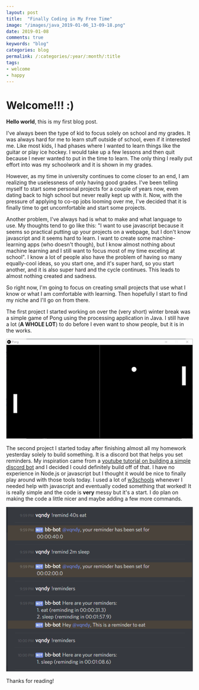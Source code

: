 ```yaml
---
layout: post
title:  "Finally Coding in My Free Time"
image: "/images/java_2019-01-06_13-09-18.png"
date: 2019-01-08
comments: true
keywords: "blog"
categories: blog
permalink: /:categories/:year/:month/:title
tags:
- welcome
- happy
---
```



# Welcome!!! :)

**Hello world**, this is my first blog post.

I've always been the type of kid to focus solely on school and my grades. It was always hard for me to learn stuff outside of school, even if it interested me. Like most kids, I had phases where I wanted to learn things like the guitar or play ice hockey. I would take up a few lessons and then quit because I never wanted to put in the time to learn. The only thing I really put effort into was my schoolwork and it is shown in my grades.

However, as my time in university continues to come closer to an end, I am realizing the uselessness of only having good grades. I've been telling myself to start some personal projects for a couple of years now, even dating back to high school but never really kept up with it. Now, with the pressure of applying to co-op jobs looming over me, I've decided that it is finally time to get uncomfortable and start some projects.

Another problem, I've always had is what to make and what language to use. My thoughts tend to go like this: "I want to use javascript because it seems so practical putting up your projects on a webpage, but I don't know javascript and it seems hard to learn. I want to create some machine-learning apps (who doesn't though), but I know almost nothing about machine learning and I still want to focus most of my time exceling at school". I know a lot of people also have the problem of having so many equally-cool ideas, so you start one, and it's super hard, so you start another, and it is also super hard and the cycle continues. This leads to almost nothing created and sadness.

So right now, I'm going to focus on creating small projects that use what I know or what I am comfortable with learning. Then hopefully I start to find my niche and I'll go on from there.

The first project I started working on over the (very short) winter break was a simple game of Pong using the processing application in Java. I still have a lot (**A WHOLE LOT**) to do before I even want to show people, but it is in the works.

![Pong](/assets/java_2019-01-06_13-09-18.png)


The second project I started today after finishing almost all my homework yesterday solely to build something. It is a discord bot that helps you set reminders. My inspiration came from a [youtube tutorial on building a simple discord bot](https://www.youtube.com/watch?feature=youtu.be&v=TaB2UDdX5Bw) and I decided I could definitely build off of that. I have no experience in Node.js or javascript but I thought it would be nice to finally play around with those tools today. I used a lot of [w3schools](https://www.w3schools.com/js) whenever I needed help with javascript and eventually coded something that worked! It is really simple and the code is **very** messy but it's a start. I do plan on making the code a little nicer and maybe adding a few more commands. 

![Reminder Bot](/assets/Discord_2019-01-08_22-00-55.png)

Thanks for reading!